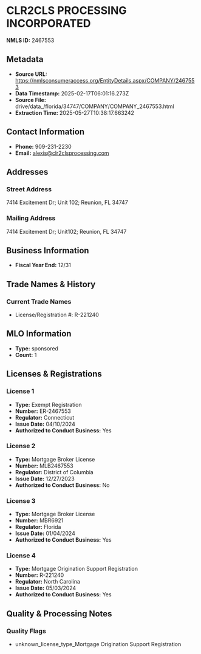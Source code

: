 # CLR2CLS PROCESSING INCORPORATED

**NMLS ID:** 2467553

## Metadata
- **Source URL:** https://nmlsconsumeraccess.org/EntityDetails.aspx/COMPANY/2467553
- **Data Timestamp:** 2025-02-17T06:01:16.273Z
- **Source File:** drive/data_/florida/34747/COMPANY/COMPANY_2467553.html
- **Extraction Time:** 2025-05-27T10:38:17.663242

## Contact Information
- **Phone:** 909-231-2230
- **Email:** alexis@clr2clsprocessing.com

## Addresses
### Street Address
7414 Excitement Dr; Unit 102; Reunion, FL 34747

### Mailing Address
7414 Excitement Dr; Unit102; Reunion, FL 34747

## Business Information
- **Fiscal Year End:** 12/31

## Trade Names & History
### Current Trade Names
- License/Registration #: R-221240

## MLO Information
- **Type:** sponsored
- **Count:** 1

## Licenses & Registrations

### License 1
- **Type:** Exempt Registration
- **Number:** ER-2467553
- **Regulator:** Connecticut
- **Issue Date:** 04/10/2024
- **Authorized to Conduct Business:** Yes

### License 2
- **Type:** Mortgage Broker License
- **Number:** MLB2467553
- **Regulator:** District of Columbia
- **Issue Date:** 12/27/2023
- **Authorized to Conduct Business:** No

### License 3
- **Type:** Mortgage Broker License
- **Number:** MBR6921
- **Regulator:** Florida
- **Issue Date:** 01/04/2024
- **Authorized to Conduct Business:** Yes

### License 4
- **Type:** Mortgage Origination Support Registration
- **Number:** R-221240
- **Regulator:** North Carolina
- **Issue Date:** 05/03/2024
- **Authorized to Conduct Business:** Yes

## Quality & Processing Notes
### Quality Flags
- unknown_license_type_Mortgage Origination Support Registration
